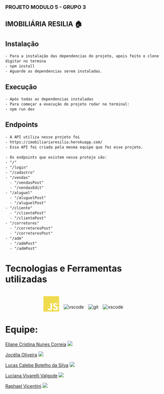 ### PROJETO MODULO 5 - GRUPO 3
## IMOBILIÁRIA RESILIA :house:

## Instalação
    - Para a instalação das dependencias do projeto, apois feito o clone digitar no termina
    - npm install
    - Aguarde as dependencias serem instaladas.

## Execução
    - Após todas as dependencias instaladas
    - Para começar a execução do projeto rodar no terminal:
    - npm run dev

## Endpoints
    - A API utiliza nesse projeto foi 
    - https://imobiliariaresilia.herokuapp.com/
    - Essa API foi criada pela mesma equipe que fez esse projeto.
    
    - Os endpoints que existem nesse protejo são:
    - "/"
    - "/login"
    - "/cadastro"
    - "/vendas"
      - "/vendasPost"
      - "/vendasEdit"
    - "/aluguel"
      - "/aluguelPost"
      - "/aluguelPost"
    - "/cliente"
      - "/clientePost"
      - "/clientePost"
    - "/corretores"
      - "/corretoresPost"
      - "/corretoresPost"
    - "/adm"
      - "/admPost"
      - "/admPost"

<div align="center">

</div>


#  Tecnologias e Ferramentas utilizadas

<div align="center"><br>
<img align="center" alt="javaScript" height="10%" width="10%" style="margin-right:10px" src="https://raw.githubusercontent.com/devicons/devicon/master/icons/javascript/javascript-plain.svg">
<img align="center" alt="vscode" height="10%" width="10%" style="margin-right:10px; margin-top:20px" src="https://cdn.jsdelivr.net/gh/devicons/devicon/icons/nodejs/nodejs-original.svg"/>
<img align="center" alt="git" height="10%" width="10%" style="margin-right:10px; margin-top:20px" src="https://cdn.jsdelivr.net/gh/devicons/devicon/icons/git/git-original.svg"/>
<img align="center" alt="vscode" height="10%" width="10%" style="margin-right:10px; margin-top:20px" src="https://cdn.jsdelivr.net/gh/devicons/devicon/icons/vscode/vscode-original.svg"/>

</div>


# Equipe:
  [Eliane Cristina Nunes Correia](https://www.linkedin.com/in/eliane-cristina-nunes-correia/
) <a href="https://github.com/ElianeCristina
"><img src="https://img.icons8.com/material-outlined/24/000000/github.png"/>
</a>

 [Jocélia Oliveira](https://www.linkedin.com/in/joceliaoliveira/) <a href="https://github.com/JoceliaHora
"><img src="https://img.icons8.com/material-outlined/24/000000/github.png"/>
</a>

 [Lucas Calebe Botelho da Silva](https://www.linkedin.com/in/lucascalebe/) <a href="https://github.com/lccalebe"><img src="https://img.icons8.com/material-outlined/24/000000/github.png"/>
</a>


 [Luciana Vivarelli Valgode](https://www.linkedin.com/in/luciana-vivarelli-valgode-34640815a/) <a href="https://github.com/LucianaVivarelli"><img src="https://img.icons8.com/material-outlined/24/000000/github.png"/>
</a>


[Raphael Vicentini](https://www.linkedin.com/in/raphael-victor-pereira-vicentini-10a81272) <a href="https://github.com/raphaelvicentini"><img src="https://img.icons8.com/material-outlined/24/000000/github.png"/>
</a>
